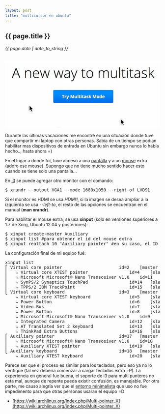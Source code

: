 ```yaml
---
layout: post
title: "multicursor en ubuntu"
---
```


## {{ page.title }}
###### {{ page.date | date_to_string }}

**[![](/assets/img/88.png)](/assets/img/88.png)**

Durante las últimas vacaciones me encontré en una situación donde tuve que compartir mi laptop con otras personas. Sabía de un tiempo se podian habilitar mas dispositivos de entrada en Ubuntu sin embargo nunca lo había hecho.., hasta ahora =)

En el lugar a donde fuí, tuve acceso a una [pantalla](/assets/img/89.jpg) y a un [mouse](/assets/img/90.jpg) extra (adoro ese mouse). Supongo que no tiene mucho sentido hacer esto cuando se tiene solo una pantalla...

En [i3](http://i3wm.org/) se puede agregar otro monitor con el comando:

<pre>
$ xrandr --output VGA1 --mode 1680x1050 --right-of LVDS1
</pre>

Si el monitor es HDMI se usa *HDMI1*, si la imagen se desea ampliar a la izquierda se usa *--left-to*, el resto de las opciones se encuentran en el manual (**man xrandr**).

Para habilitar el mouse extra, se usa **xinput** (solo en versiones superiores a 1.7 de Xorg, Ubuntu 12.04 y posteriores):

<pre>
$ xinput create-master Auxiliary
$ xinput list #para obtener el id del mouse extra
$ xinput reattach 10 "Auxiliary pointer" #en su caso, el ID puede ser diferente
</pre>
 
La configuración final de mi equipo fué:

<pre>
xinput list
⎡ Virtual core pointer                    	id=2	[master pointer  (3)]
⎜   ↳ Virtual core XTEST pointer              	id=4	[slave  pointer  (2)]
⎜   ↳ Microsoft Microsoft® Nano Transceiver v1.0	id=11	[slave  pointer  (2)]
⎜   ↳ SynPS/2 Synaptics TouchPad              	id=14	[slave  pointer  (2)]
⎜   ↳ TPPS/2 IBM TrackPoint                   	id=15	[slave  pointer  (2)]
⎣ Virtual core keyboard                   	id=3	[master keyboard (2)]
    ↳ Virtual core XTEST keyboard             	id=5	[slave  keyboard (3)]
    ↳ Power Button                            	id=6	[slave  keyboard (3)]
    ↳ Video Bus                               	id=7	[slave  keyboard (3)]
    ↳ Power Button                            	id=8	[slave  keyboard (3)]
    ↳ Microsoft Microsoft® Nano Transceiver v1.0	id=9	[slave  keyboard (3)]
    ↳ Integrated Camera                       	id=12	[slave  keyboard (3)]
    ↳ AT Translated Set 2 keyboard            	id=13	[slave  keyboard (3)]
    ↳ ThinkPad Extra Buttons                  	id=16	[slave  keyboard (3)]
⎡ Auxiliary pointer                       	id=17	[master pointer  (18)]
⎜   ↳ Microsoft Microsoft® Nano Transceiver v1.0	id=10	[slave  pointer  (17)]
⎜   ↳ Auxiliary XTEST pointer                 	id=19	[slave  pointer  (17)]
⎣ Auxiliary keyboard                      	id=18	[master keyboard (17)]
    ↳ Auxiliary XTEST keyboard                	id=20	[slave  keyboard (18)]
</pre>

Parece ser que el proceso es similar para los teclados, pero eso ya no lo verifique (tal vez debería comenzar a cargar teclados extra =P). La experiencia en general fue buena, el soporte de i3 para multi punteros no esta mal, aunque de repente pueda existir confusión, es manejable. Por otra parte, me causo alegría ver que el [entorno minimalista](http://javier.io/blog/es/2012/05/03/actualizacion-ubuntu-1204.html) que uso no fue impedimento para que otras personas usaran el equipo =D

- [https://wiki.archlinux.org/index.php/Multi-pointer_X](https://wiki.archlinux.org/index.php/Multi-pointer_X)

